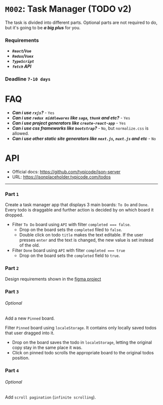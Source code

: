 # `M002`: Task Manager (TODO v2)
The task is divided into different parts. Optional parts are not required
to do, but it's going to be ***a big plus*** for you.

### Requirements
+ ***`React`/`Vue`***
+ ***`Redux`/`Vuex`***
+ ***`TypeScript`***
+ ***`fetch` API***

### Deadline `7-10 days`

# FAQ
+ ***Can i use `rxjs`?*** - `Yes`
+ ***Can i use `redux middlewares` like `saga`, `thunk` and etc?*** - `Yes`
+ ***Can i use project generators like `create-react-app`*** - `Yes`
+ ***Can i use css frameworks like `bootstrap`?*** - `No`, but `normalize.css` is allowed.
+ ***Can i use other static site generators like `next.js`, `nuxt.js` and etc*** - `No`

# API
+ Official docs: https://github.com/typicode/json-server
+ URL: https://jsonplaceholder.typicode.com/todos

---

### Part `1`
Create a task manager app that displays 3 main boards: `To Do` and `Done`.
Every todo is draggable and further action is decided by on which board it dropped.

+ Filter `To Do` board using `API` with filter `completed === false`.
  - Drop on the board sets the `completed` filed to `false`.
  - Double click on todo `title` makes the text editable. If the user presses `enter`
    and the text is changed, the new value is set instead of the old.
+ Filter `Done` board using `API` with filter `completed === true`
  - Drop on the board sets the `completed` field to `true`.

### Part `2`
Design requirements shown in the [figma project](https://www.figma.com/file/ZmX8H1qMc8k5fivTHty6dH/Azimutlabs-Front-Developer-Tasks?node-id=104%3A0)

### Part `3`
###### Optional

Add a new `Pinned` board.

Filter `Pinned` board using `localeStorage`. It contains only locally saved
todos that user dragged into it.
  - Drop on the board saves the todo in `localeStorage`, letting the original copy
    stay in the same place it was.
  - Click on pinned todo scrolls the appropriate board to the original todos position.

### Part `4`
###### Optional

Add `scroll pagination` (`infinite scrolling`).
